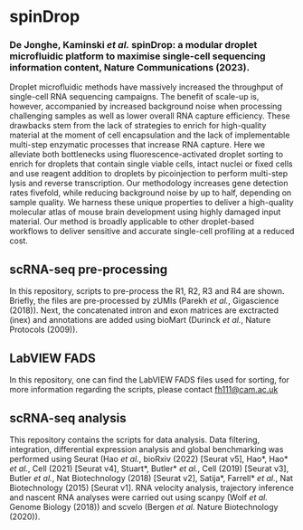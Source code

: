 # spinDrop
### De Jonghe, Kaminski _et al._ spinDrop: a modular droplet microfluidic platform to maximise single-cell sequencing information content, Nature Communications (2023).

Droplet microfluidic methods have massively increased the throughput of single-cell RNA sequencing campaigns. The benefit of scale-up is, however, accompanied by increased background noise when processing challenging samples as well as lower overall RNA capture efficiency. These drawbacks stem from the lack of strategies to enrich for high-quality material at the moment of cell encapsulation and the lack of implementable multi-step enzymatic processes that increase RNA capture. Here we alleviate both bottlenecks using fluorescence-activated droplet sorting to enrich for droplets that contain single viable cells, intact nuclei or fixed cells and use reagent addition to droplets by picoinjection to perform multi-step lysis and reverse transcription. Our methodology increases gene detection rates fivefold, while reducing background noise by up to half, depending on sample quality. We harness these unique properties to deliver a high-quality molecular atlas of mouse brain development using highly damaged input material. Our method is broadly applicable to other droplet-based workflows to deliver sensitive and accurate single-cell profiling at a reduced cost.

## scRNA-seq pre-processing
In this repository, scripts to pre-process the R1, R2, R3 and R4 are shown. Briefly, the files are pre-processed by zUMIs (Parekh _et al._, Gigascience (2018)). Next, the concatenated intron and exon matrices are exctracted (inex) and annotations are added using bioMart (Durinck _et al._, Nature Protocols (2009)).

## LabVIEW FADS
In this repository, one can find the LabVIEW FADS files used for sorting, for more information regarding the scripts, please contact fh111@cam.ac.uk

## scRNA-seq analysis
This repository contains the scripts for data analysis. Data filtering, integration, differential expression analysis and global benchmarking was performed using Seurat (Hao _et al._, bioRxiv (2022) [Seurat v5], Hao*, Hao* _et al._, Cell (2021) [Seurat v4], Stuart*, Butler* _et al._, Cell (2019) [Seurat v3], Butler _et al._, Nat Biotechnology (2018) [Seurat v2], Satija*, Farrell* _et al._, Nat Biotechnology (2015) [Seurat v1]. RNA velocity analysis, trajectory inference and nascent RNA analyses were carried out using scanpy (Wolf _et al._ Genome Biology (2018)) and scvelo (Bergen _et al._ Nature Biotechnology (2020)).
